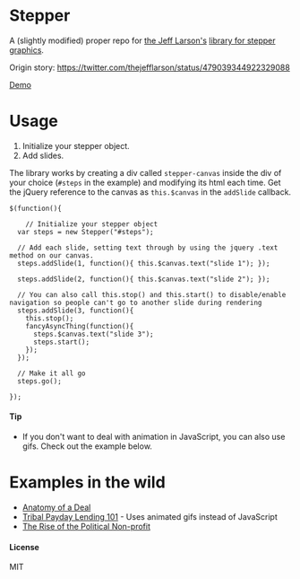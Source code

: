 Stepper
===

A (slightly modified) proper repo for [the Jeff Larson's](http://github.com/thejefflarson) [library for stepper graphics](http://www.propublica.org/nerds/item/anatomy-of-a-stepper-graphic).

Origin story: <https://twitter.com/thejefflarson/status/479039344922329088>

[Demo](http://mhkeller.github.io/stepper)

# Usage

1. Initialize your stepper object.
2. Add slides.

The library works by creating a div called `stepper-canvas` inside the div of your choice (`#steps` in the example) and modifying its html each time. Get the jQuery reference to the canvas as `this.$canvas` in the `addSlide` callback.

````
$(function(){

	// Initialize your stepper object
  var steps = new Stepper("#steps");

  // Add each slide, setting text through by using the jquery .text method on our canvas.
  steps.addSlide(1, function(){ this.$canvas.text("slide 1"); });

  steps.addSlide(2, function(){ this.$canvas.text("slide 2"); });

  // You can also call this.stop() and this.start() to disable/enable navigation so people can't go to another slide during rendering
  steps.addSlide(3, function(){ 
    this.stop();
    fancyAsyncThing(function(){
      steps.$canvas.text("slide 3"); 
      steps.start();
    });
  });

  // Make it all go
  steps.go();

});
````

#### Tip

* If you don't want to deal with animation in JavaScript, you can also use gifs. Check out the example below.

# Examples in the wild

* [Anatomy of a Deal](http://www.propublica.org/article/freddy-mac-mortgage-eisinger-arnold#how-freddies-investments-work)
* [Tribal Payday Lending 101](http://projects.aljazeera.com/2014/payday-nation/index.html#steps) - Uses animated gifs instead of JavaScript
* [The Rise of the Political Non-profit](http://www.thedailybeast.com/articles/2012/09/17/the-rise-of-the-political-non-profit.html)

#### License

MIT